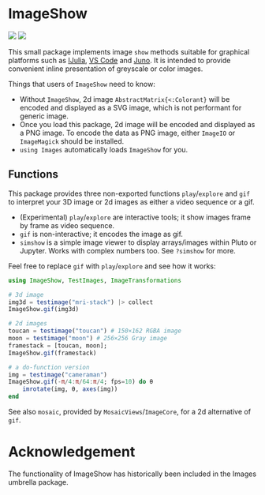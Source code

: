 # ImageShow

[![][pkgeval-img]][pkgeval-url]
[![][codecov-img]][codecov-url]

This small package implements image `show` methods suitable for
graphical platforms such as [IJulia](https://github.com/JuliaLang/IJulia.jl),
[VS Code](https://github.com/julia-vscode/julia-vscode) and [Juno](https://junolab.org/).
It is intended to provide convenient
inline presentation of greyscale or color images.

Things that users of `ImageShow` need to know:

* Without `ImageShow`, 2d image `AbstractMatrix{<:Colorant}` will be encoded and displayed as a SVG image, which is not performant
  for generic image.
* Once you load this package, 2d image will be encoded and displayed as a PNG image. To encode the
  data as PNG image, either `ImageIO` or `ImageMagick` should be installed.
* `using Images` automatically loads `ImageShow` for you.

## Functions

This package provides three non-exported functions `play`/`explore` and `gif` to interpret your 3D
image or 2d images as either a video sequence or a gif.

- (Experimental) `play`/`explore` are interactive tools; it show images frame by frame as video sequence.
- `gif` is non-interactive; it encodes the image as gif.
- `simshow` is a simple image viewer to display arrays/images within Pluto or Jupyter. Works with complex numbers too. See `?simshow` for more.

Feel free to replace `gif` with `play`/`explore` and see how it works:

```julia
using ImageShow, TestImages, ImageTransformations

# 3d image
img3d = testimage("mri-stack") |> collect
ImageShow.gif(img3d)

# 2d images
toucan = testimage("toucan") # 150×162 RGBA image
moon = testimage("moon") # 256×256 Gray image
framestack = [toucan, moon];
ImageShow.gif(framestack)

# a do-function version
img = testimage("cameraman")
ImageShow.gif(-π/4:π/64:π/4; fps=10) do θ
    imrotate(img, θ, axes(img))
end
```

See also `mosaic`, provided by `MosaicViews`/`ImageCore`, for a 2d alternative of `gif`.

# Acknowledgement

The functionality of ImageShow has historically been included in the
Images umbrella package.

<!-- URLS -->

[pkgeval-img]: https://juliaci.github.io/NanosoldierReports/pkgeval_badges/I/ImageShow.svg
[pkgeval-url]: https://juliaci.github.io/NanosoldierReports/pkgeval_badges/report.html
[travis-img]: https://travis-ci.org/JuliaImages/ImageShow.jl.svg?branch=master
[travis-url]: https://travis-ci.org/JuliaImages/ImageShow.jl
[codecov-img]: https://codecov.io/github/JuliaImages/ImageShow.jl/coverage.svg?branch=master
[codecov-url]: https://codecov.io/github/JuliaImages/ImageShow.jl?branch=master
